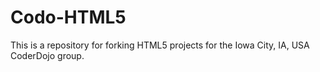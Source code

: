 Codo-HTML5
==========

This is a repository for forking HTML5 projects for the Iowa City, IA, USA CoderDojo group.